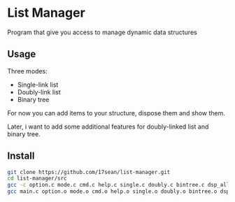 # List Manager
Program that give you access to manage dynamic data structures

## Usage
Three modes:
- Single-link list
- Doubly-link list
- Binary tree

For now you can add items to your structure, dispose them and show them.

Later, i want to add some additional features for doubly-linked list and
binary tree.

## Install
```bash
git clone https://github.com/17sean/list-manager.git
cd list-manager/src
gcc -c option.c mode.c cmd.c help.c single.c doubly.c bintree.c dsp_all.c
gcc main.c option.o mode.o cmd.o help.o single.o doubly.o bintree.o dsp_all.o -o lm
```
